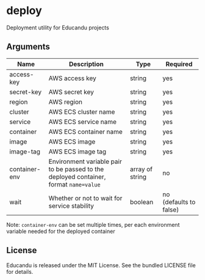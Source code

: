 # deploy

Deployment utility for Educandu projects

## Arguments

| Name | Description | Type | Required |
| --- | --- | --- | --- |
| access-key | AWS access key | string | yes |
| secret-key | AWS secret key | string | yes |
| region | AWS region | string | yes |
| cluster | AWS ECS cluster name | string | yes |
| service | AWS ECS service name | string | yes |
| container | AWS ECS container name | string | yes |
| image | AWS ECS image | string | yes |
| image-tag | AWS ECS image tag | string | yes |
| container-env | Environment variable pair to be passed to the deployed container, format `name=value` | array of string | no |
| wait | Whether or not to wait for service stability | boolean | no (defaults to false) |

Note:
`container-env` can be set multiple times, per each environment variable needed for the deployed container

## License

Educandu is released under the MIT License. See the bundled LICENSE file for details.
